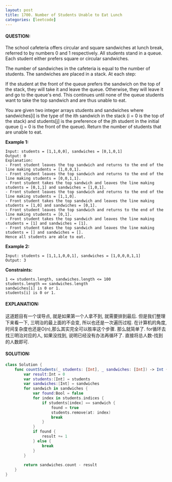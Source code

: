 ```yaml
---
layout: post
title: 1700. Number of Students Unable to Eat Lunch
categories: [leetcode]
---
```

#### QUESTION:
The school cafeteria offers circular and square sandwiches at lunch break, referred to by numbers 0 and 1 respectively. All students stand in a queue. Each student either prefers square or circular sandwiches.

The number of sandwiches in the cafeteria is equal to the number of students. The sandwiches are placed in a stack. At each step:

If the student at the front of the queue prefers the sandwich on the top of the stack, they will take it and leave the queue.
Otherwise, they will leave it and go to the queue's end.
This continues until none of the queue students want to take the top sandwich and are thus unable to eat.

You are given two integer arrays students and sandwiches where sandwiches[i] is the type of the i​​​​​​th sandwich in the stack (i = 0 is the top of the stack) and students[j] is the preference of the j​​​​​​th student in the initial queue (j = 0 is the front of the queue). Return the number of students that are unable to eat.

 

__Example 1:__
```
Input: students = [1,1,0,0], sandwiches = [0,1,0,1]
Output: 0 
Explanation:
- Front student leaves the top sandwich and returns to the end of the line making students = [1,0,0,1].
- Front student leaves the top sandwich and returns to the end of the line making students = [0,0,1,1].
- Front student takes the top sandwich and leaves the line making students = [0,1,1] and sandwiches = [1,0,1].
- Front student leaves the top sandwich and returns to the end of the line making students = [1,1,0].
- Front student takes the top sandwich and leaves the line making students = [1,0] and sandwiches = [0,1].
- Front student leaves the top sandwich and returns to the end of the line making students = [0,1].
- Front student takes the top sandwich and leaves the line making students = [1] and sandwiches = [1].
- Front student takes the top sandwich and leaves the line making students = [] and sandwiches = [].
Hence all students are able to eat.
```
__Example 2:__
```
Input: students = [1,1,1,0,0,1], sandwiches = [1,0,0,0,1,1]
Output: 3
```
 

__Constraints:__
```
1 <= students.length, sandwiches.length <= 100
students.length == sandwiches.length
sandwiches[i] is 0 or 1.
students[i] is 0 or 1.
```
#### EXPLANATION:

这道题目有一个误导点, 就是如果第一个人拿不到, 就需要排到最后. 但是我们整理下来看一下, 三明治的最上面的不会变, 所以也还是一次遍历过程. 在计算机的角度, 时间复杂度也还是O(n),那么其实完全可以胜率这个步骤. 那么就简单了. for循环去找三明治对应的人, 如果没找到, 说明已经没有办法再循环了. 直接将总人数-找到的人数即可.

#### SOLUTION:
```swift
class Solution {
    func countStudents(_ students: [Int], _ sandwiches: [Int]) -> Int {
        var result:Int = 0
        var students:[Int] = students
        var sandwiches:[Int] = sandwiches
        for sandwich in sandwiches {
            var found:Bool = false
            for index in students.indices {
                if students[index] == sandwich {
                    found = true
                    students.remove(at: index)
                    break
                }
            }
            if found {
                result += 1
            } else {
                break
            }
        }
        
        return sandwiches.count - result
    }
}
```
